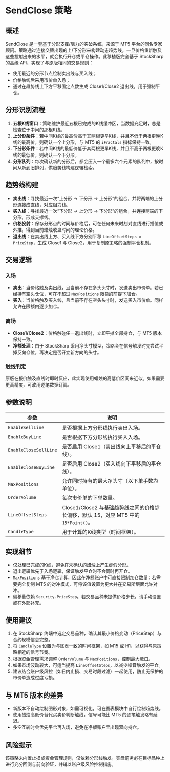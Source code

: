 # SendClose 策略

## 概述
SendClose 是一套基于分形支撑/阻力的突破系统，来源于 MT5 平台的同名专家顾问。策略通过连接交替出现的上/下分形来构建动态趋势线，一旦价格重新触及这些投射出来的水平，就会执行开仓或平仓操作。此移植版完全基于 StockSharp 的高级 API，实现了与原版相同的交易规则：
- 使用最近的分形节点绘制卖出线与买入线；
- 价格触线后采用市价单入场；
- 通过在趋势线上下方平移固定点数生成 Close1/Close2 退出线，用于强制平仓。

## 分形识别流程
1. **五根K线窗口**：策略维护最近五根已完成的K线缓冲区，当数据充足时，总是检查位于中间的那根K线。
2. **上分形条件**：若中间K线的最高价高于其两根更早K线，并且不低于两根更晚K线的最高价，则确认一个上分形，与 MT5 的 `iFractals` 指标保持一致。
3. **下分形条件**：若中间K线的最低价低于其两根更早K线，并且不高于两根更晚K线的最低价，则确认一个下分形。
4. **分形队列**：每次确认新的分形后，都会压入一个最多六个元素的队列中，按时间从新到旧排列，供趋势线构建逻辑检索。

## 趋势线构建
- **卖出线**：寻找最近一次“上分形 → 下分形 → 上分形”的组合，并将两端的上分形连接成直线，对应阻力线。
- **买入线**：寻找最近一次“下分形 → 上分形 → 下分形”的组合，并连接两端的下分形，形成支撑线。
- **价格投射**：保存分形点的时间与价格后，可在任何未来时刻对直线进行插值或外推，得到当前蜡烛收盘时间的理论价格。
- **退出线**：在卖出线上方、买入线下方分别平移 `LineOffsetSteps × PriceStep`，生成 Close1 与 Close2，用于复制原策略的强制平仓机制。

## 交易逻辑
### 入场
- **卖出**：当价格触及卖出线，且当前不存在多头头寸时，发送卖出市价单。若已经持有空头仓位，可在不超过 `MaxPositions` 限额的前提下加仓。
- **买入**：当价格触及买入线，且当前不存在空头头寸时，发送买入市价单。同样允许在限额内逐步加仓。

### 离场
- **Close1/Close2**：价格触碰任一退出线时，立即平掉全部持仓，与 MT5 版本保持一致。
- **净额处理**：由于 StockSharp 采用净头寸模型，策略会在信号触发时先尝试平掉反向仓位，再决定是否开立新方向的头寸。

### 触线判定
原版在报价触及直线时即时反应，此实现使用蜡烛的高低价区间来近似。如果需要更高精度，可改用逐笔数据订阅。

## 参数说明
| 参数 | 说明 |
|------|------|
| `EnableSellLine` | 是否根据上方分形线执行卖出入场。 |
| `EnableBuyLine` | 是否根据下方分形线执行买入入场。 |
| `EnableCloseSellLine` | 是否启用 Close1（卖出线向上平移后的平仓线）。 |
| `EnableCloseBuyLine` | 是否启用 Close2（买入线向下平移后的平仓线）。 |
| `MaxPositions` | 允许同时持有的最大净头寸（以下单手数为单位）。 |
| `OrderVolume` | 每次市价单的下单数量。 |
| `LineOffsetSteps` | Close1/Close2 与基础趋势线之间的价格步长偏移，默认 15，对应 MT5 中的 `15*Point()`。 |
| `CandleType` | 用于计算的K线类型（时间框架）。 |

## 实现细节
- 仅处理已完成的K线，避免在未确认的蜡烛上产生虚假分形。
- 退出逻辑优先于入场逻辑，保证触发平仓时不会同时再开仓。
- `MaxPositions` 基于净仓计算，因此在净额账户中可直接限制加仓数量；若需要完全复制 MT5 的对冲模式，可将该值设置为更大并在交易所层面允许对冲。
- 偏移量依赖 `Security.PriceStep`。若交易品种未提供价格步长，请手动设置或在外部补充。

## 使用建议
1. 在 StockSharp 终端中选定交易品种，确认其最小价格变动（PriceStep）与合约规模信息完整。
2. 将 `CandleType` 设置为与图表一致的时间框架，如 M15 或 H1，以获得与原策略相近的信号节奏。
3. 根据资金管理需求调整 `OrderVolume` 与 `MaxPositions`，控制最大敞口。
4. 如果市场波动较大，可适当提高 `LineOffsetSteps`，以减少噪音触发的平仓。
5. 建议结合账户级风控（如日内止损、交易时段过滤）一起使用，防止无保护的市价单造成过度亏损。

## 与 MT5 版本的差异
- 新版本不自动绘制图形对象，如需可视化，可在图表模块中自行绘制趋势线。
- 使用蜡烛高低价替代买卖价判断触线，信号可能比 MT5 的逐笔触发略有延迟。
- 多空互转时会优先平仓再入场，避免在净额账户里出现双向持仓。

## 风险提示
该策略未内置止损或资金管理规则，仅依赖分形线触发。实盘前务必在目标品种上进行充分回测与前向验证，并辅以账户级风险控制措施。
